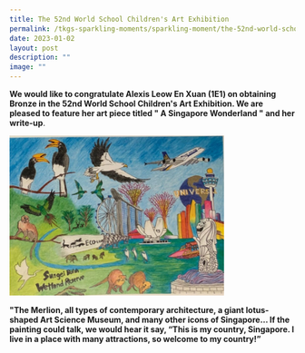 ```yaml
---
title: The 52nd World School Children's Art Exhibition
permalink: /tkgs-sparkling-moments/sparkling-moment/the-52nd-world-school-childrens-art-exhibition/
date: 2023-01-02
layout: post
description: ""
image: ""
---
```

<p><strong>We would like to congratulate Alexis Leow En Xuan (1E1) on obtaining Bronze in the 52nd World School Children's Art Exhibition. We are pleased to feature her art piece titled " A Singapore Wonderland " and her write-up</strong>.</p>
<img style="width: 75%;" src="/images/22ag.jpg" />
<p><strong>"The Merlion, all types of contemporary architecture, a giant lotus-shaped Art Science Museum, and many other icons of Singapore&hellip; If the painting could talk, we would hear it say, &ldquo;This is my country, Singapore. I live in a place with many attractions, so welcome to my country!&rdquo;</strong></p>